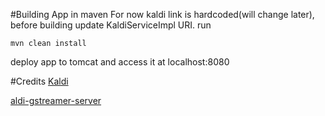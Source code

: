 #Building App in maven
For now kaldi link is hardcoded(will change later), before building update KaldiServiceImpl URI. 
run 
```
mvn clean install
```
deploy app to tomcat and access it at localhost:8080

#Credits
[Kaldi](http://kaldi-asr.org/)

[aldi-gstreamer-server](https://github.com/alumae/kaldi-gstreamer-server)

